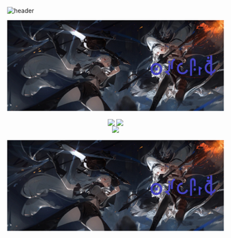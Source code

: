 ![header](https://github.com/orchiddell0/orchiddell0/blob/main/img/%E5%BA%8F%E5%88%97%2001_2%20(2)%20(1).gif)


[![MasterHead](https://github.com/orchiddell0/orchiddell0/blob/main/img/haisi.png)](https://ak.hypergryph.com/)


<div id="title" align=center>

<p align="center">
<!-- https://github.com/anuraghazra/github-readme-stats -->
<img align="center" width="400" src="https://github-readme-stats.vercel.app/api?username=orchiddell0&theme=transparent&show_icons=true&hide_border=true&show=reviews&hide_title=true&hide=contribs" />

<!-- https://github.com/DenverCoder1/github-readme-streak-stats -->
<img align="center" width="400" src="https://streak-stats.demolab.com?user=orchiddell0&theme=transparent&hide_border=true" />
<br/>

<!-- https://github.com/Ashutosh00710/github-readme-activity-graph -->
<img width="800" src="https://github-readme-activity-graph.vercel.app/graph?username=orchiddell0&theme=github-compact&hide_border=true&area=true&custom_title=Contribution%20Graph" />
<br/>


![image](https://github.com/orchiddell0/orchiddell0/blob/main/img/haisi.png)






